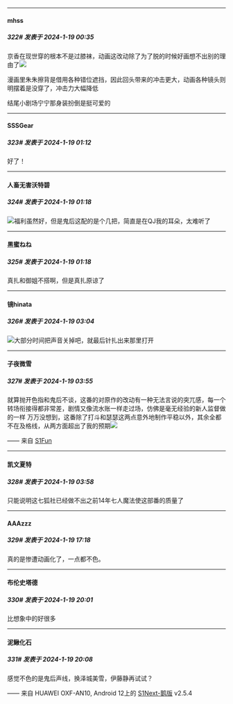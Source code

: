 
*****

####  mhss  
##### 322#       发表于 2024-1-19 00:35

京香在现世穿的根本不是过膝袜，动画这改动除了为了脱的时候好画想不出别的理由了<img src="https://static.saraba1st.com/image/smiley/face2017/004.gif" referrerpolicy="no-referrer">

漫画里朱朱擦背是借用各种错位遮挡，因此回头带来的冲击更大，动画各种镜头则明摆着是没穿了，冲击力大幅降低

结尾小剧场宁宁那身装扮倒是挺可爱的


*****

####  SSSGear  
##### 323#       发表于 2024-1-19 01:12

好了！


*****

####  人畜无害沃特碧  
##### 324#       发表于 2024-1-19 01:18

<img src="https://static.saraba1st.com/image/smiley/face2017/037.png" referrerpolicy="no-referrer">福利虽然好，但是鬼后这配的是个几把，简直是在QJ我的耳朵，太难听了

*****

####  黒蜜ねね  
##### 325#       发表于 2024-1-19 01:18

真扎和御姐不搭啊，但是真扎原谅了


*****

####  镜hinata  
##### 326#       发表于 2024-1-19 03:04

<img src="https://static.saraba1st.com/image/smiley/face2017/037.png" referrerpolicy="no-referrer">大部分时间把声音关掉吧，就最后针扎出来那里打开


*****

####  子夜微雪  
##### 327#       发表于 2024-1-19 03:55

就算抛开色指和鬼后不谈，这番的对原作的改动有一种无法言说的突兀感，每一个转场衔接得都非常差，剧情又像流水账一样走过场，仿佛是毫无经验的新人监督做的一样
万万没想到，这番除了打斗和瑟瑟这两点意外地制作平稳以外，其余全都不在及格线，从两方面超出了我的预期<img src="https://static.saraba1st.com/image/smiley/face2017/068.png" referrerpolicy="no-referrer">

—— 来自 [S1Fun](https://s1fun.koalcat.com)

*****

####  凯文夏特  
##### 328#       发表于 2024-1-19 03:58

只能说明这七狐社已经做不出之前14年七人魔法使这部番的质量了


*****

####  AAAzzz  
##### 329#       发表于 2024-1-19 17:18

真的是惨遭动画化了，一点都不色。

*****

####  布伦史塔德  
##### 330#       发表于 2024-1-19 20:01

比想象中的好很多


*****

####  泥鳅化石  
##### 331#       发表于 2024-1-19 20:08

感觉不色的是鬼后声线，换泽城美雪，伊藤静再试试？

—— 来自 HUAWEI OXF-AN10, Android 12上的 [S1Next-鹅版](https://github.com/ykrank/S1-Next/releases) v2.5.4

